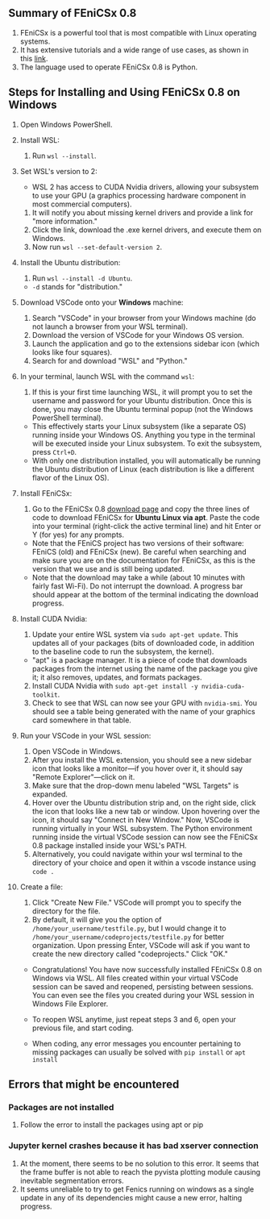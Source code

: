 ## Summary of FEniCSx 0.8

1. FEniCSx is a powerful tool that is most compatible with Linux operating systems.
2. It has extensive tutorials and a wide range of use cases, as shown in this [link](https://jsdokken.com/dolfinx-tutorial/).
3. The language used to operate FEniCSx 0.8 is Python.

## Steps for Installing and Using FEniCSx 0.8 on Windows

1. Open Windows PowerShell.
2. Install WSL:
	1. Run `wsl --install`.
3. Set WSL's version to 2:
	- WSL 2 has access to CUDA Nvidia drivers, allowing your subsystem to use your GPU (a graphics processing hardware component in most commercial computers).
	1. It will notify you about missing kernel drivers and provide a link for "more information."
	2. Click the link, download the .exe kernel drivers, and execute them on Windows.
	3. Now run `wsl --set-default-version 2`.
4. Install the Ubuntu distribution:
	1. Run `wsl --install -d Ubuntu`.
	- `-d` stands for "distribution."
5. Download VSCode onto your **Windows** machine:
	1. Search "VSCode" in your browser from your Windows machine (do not launch a browser from your WSL terminal).
	2. Download the version of VSCode for your Windows OS version.
	3. Launch the application and go to the extensions sidebar icon (which looks like four squares).
	4. Search for and download "WSL" and "Python."
6. In your terminal, launch WSL with the command `wsl`:
	1. If this is your first time launching WSL, it will prompt you to set the username and password for your Ubuntu distribution. Once this is done, you may close the Ubuntu terminal popup (not the Windows PowerShell terminal).
	- This effectively starts your Linux subsystem (like a separate OS) running inside your Windows OS. Anything you type in the terminal will be executed inside your Linux subsystem. To exit the subsystem, press `Ctrl+D`.
	- With only one distribution installed, you will automatically be running the Ubuntu distribution of Linux (each distribution is like a different flavor of the Linux OS).
7. Install FEniCSx:
	1. Go to the FEniCSx 0.8 [download page](https://fenicsproject.org/download/) and copy the three lines of code to download FEniCSx for **Ubuntu Linux via apt**. Paste the code into your terminal (right-click the active terminal line) and hit Enter or Y (for yes) for any prompts.
	- Note that the FEniCS project has two versions of their software: FEniCS (old) and FEniCSx (new). Be careful when searching and make sure you are on the documentation for FEniCSx, as this is the version that we use and is still being updated.
	- Note that the download may take a while (about 10 minutes with fairly fast Wi-Fi). Do not interrupt the download. A progress bar should appear at the bottom of the terminal indicating the download progress.
8. Install CUDA Nvidia:
	1. Update your entire WSL system via `sudo apt-get update`. This updates all of your packages (bits of downloaded code, in addition to the baseline code to run the subsystem, the kernel).
	- "apt" is a package manager. It is a piece of code that downloads packages from the internet using the name of the package you give it; it also removes, updates, and formats packages.
	2. Install CUDA Nvidia with `sudo apt-get install -y nvidia-cuda-toolkit`.
	3. Check to see that WSL can now see your GPU with `nvidia-smi`. You should see a table being generated with the name of your graphics card somewhere in that table.
9. Run your VSCode in your WSL session:
	1. Open VSCode in Windows.
	2. After you install the WSL extension, you should see a new sidebar icon that looks like a monitor—if you hover over it, it should say "Remote Explorer"—click on it.
	3. Make sure that the drop-down menu labeled "WSL Targets" is expanded.
	4. Hover over the Ubuntu distribution strip and, on the right side, click the icon that looks like a new tab or window. Upon hovering over the icon, it should say "Connect in New Window." Now, VSCode is running virtually in your WSL subsystem. The Python environment running inside the virtual VSCode session can now see the FEniCSx 0.8 package installed inside your WSL's PATH.
	5. Alternatively, you could navigate within your wsl terminal to the directory of your choice and open it within a vscode instance using `code .`
10. Create a file:
	1. Click "Create New File." VSCode will prompt you to specify the directory for the file.
	2. By default, it will give you the option of `/home/your_username/testfile.py`, but I would change it to `/home/your_username/codeprojects/testfile.py` for better organization. Upon pressing Enter, VSCode will ask if you want to create the new directory called "codeprojects." Click "OK."
	
	- Congratulations! You have now successfully installed FEniCSx 0.8 on Windows via WSL. All files created within your virtual VSCode session can be saved and reopened, persisting between sessions. You can even see the files you created during your WSL session in Windows File Explorer.
	
	- To reopen WSL anytime, just repeat steps 3 and 6, open your previous file, and start coding.
	- When coding, any error messages you encounter pertaining to missing packages can usually be solved with `pip install` or `apt install`

## Errors that might be encountered
### Packages are not installed
1. Follow the error to install the packages using apt or pip
### Jupyter kernel crashes because it has bad xserver connection
1. At the moment, there seems to be no solution to this error. It seems that the frame buffer is not able to reach the pyvista plotting module causing inevitable segmentation errors.
2. It seems unreliable to try to get Fenics running on windows as a single update in any of its dependencies might cause a new error, halting progress.